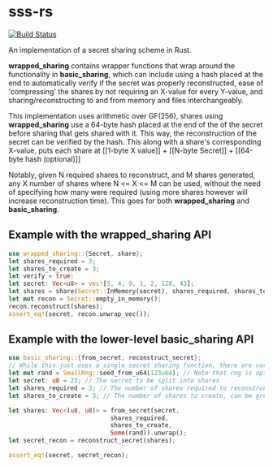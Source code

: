 # sss-rs
[![Build Status](https://travis-ci.com/bilowik/sss-rs.svg?branch=master)](https://travis-ci.com/bilowik/sss-rs)

An implementation of a secret sharing scheme in Rust. 

**wrapped_sharing** contains wrapper functions that wrap around the functionality in **basic_sharing**, which 
can include using a hash placed at the end to automatically verify if the secret was properly reconstructed,
ease of 'compressing' the shares by not requiring an X-value for every Y-value, and sharing/reconstructing to
and from memory and files interchangeably.

This implementation uses arithmetic over GF(256), shares using **wrapped_sharing** use a 64-byte hash placed
at the end of the of the secret before sharing that gets shared with it. This way, the 
reconstruction of the secret can be verified by the hash. This along with a share's corresponding
X-value, puts each share at [[1-byte X value]] + [[N-byte Secret]] + [[64-byte hash (optional)]]

Notably, given N required shares to reconstruct, and M shares generated, any X number of shares where
N <= X <= M can be used, without the need of specifying how many were required (using more shares however 
will increase reconstruction time). This goes for both **wrapped_sharing** and **basic_sharing**.


## Example with the wrapped_sharing API
```rust
use wrapped_sharing::{Secret, share};
let shares_required = 3;
let shares_to_create = 3;
let verify = true;
let secret: Vec<u8> = vec![5, 4, 9, 1, 2, 128, 43];
let shares = share(Secret::InMemory(secret), shares_required, shares_to_create, verify).unwrap();
let mut recon = Secret::empty_in_memory();
recon.reconstruct(shares);
assert_eq!(secret, recon.unwrap_vec());
```


## Example with the lower-level basic_sharing API
```rust
use basic_sharing::{from_secret, reconstruct_secret};
// While this just uses a single secret sharing function, there are variants for Vec<u8>
let mut rand = SmallRng::seed_from_u64(123u64); // Note that rng is optional, default seeds from entropy
let secret: u8 = 23; // The secret to be split into shares
let shares_required = 3; // The number of shares required to reconstruct the secret
let shares_to_create = 3; // The number of shares to create, can be greater than the required

let shares: Vec<(u8, u8)> = from_secret(secret,
							shares_required,
							shares_to_create,
							Some(rand)).unwrap();
let secret_recon = reconstruct_secret(shares);

assert_eq!(secret, secret_recon);
```
